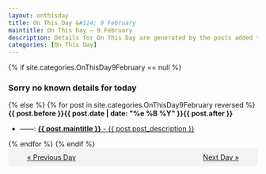 ```yaml
---
layout: onthisday
title: On This Day &#124; 9 February
maintitle: On This Day — 9 February
description: Details for On This Day are generated by the posts added to the website so the content is subject to changes/updates over time.
categories: [On This Day]
---
```


{% if site.categories.OnThisDay9February == null %}
<h3>Sorry no known details for today</h3>
{% else %}
{% for post in site.categories.OnThisDay9February reversed %}
<strong>{{ post.before }}{{ post.date | date: "%e %B %Y" }}{{ post.after }}</strong>
<ul>
<li> ——: <a class="{{ post.class }}" href="{{ post.url }}"><strong>{{ post.maintitle }}</strong> - {{ post.post_description }}</a></li>
</ul>
{% endfor %}
{% endif %}
<br />
<div style="background-color: #f3f3f3; padding: 10px; border-radius: 5px; text-align: center; display: flex; justify-content: space-evenly;">
<a href="/onthisday/02/02-08">« Previous Day</a>
<span style="visibility:hidden;">[ Visit Leap Year February 29 ]</span>
<a href="/onthisday/02/02-10">Next Day »</a>
</div>
